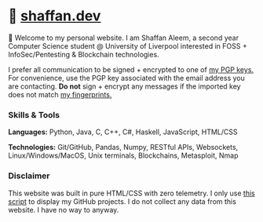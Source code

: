 # 🔗 [shaffan.dev](https://shaffan.dev)
👋 Welcome to my personal website. I am Shaffan Aleem, a second year Computer Science student @ University of Liverpool interested in FOSS + InfoSec/Pentesting & Blockchain technologies.

I prefer all communication to be signed + encrypted to one of [my PGP keys.](https://shaffan.dev/pgp.txt) For convenience, use the PGP key associated with the email address you are contacting. **Do not** sign + encrypt any messages if the imported key does not match [my fingerprints.](https://shaffan.dev/fingerprints.html)
### Skills & Tools
**Languages:** Python, Java, C, C++, C#, Haskell, JavaScript, HTML/CSS

**Technologies:** Git/GitHub, Pandas, Numpy, RESTful APIs, Websockets, Linux/Windows/MacOS, Unix terminals, Blockchains, Metasploit, Nmap
### Disclaimer
This website was built in pure HTML/CSS with zero telemetry. I only use [this script](https://anmolgautam.com/repo-card/repo-card.js) to display my GitHub projects. I do not collect any data from this website. I have no way to anyway.
